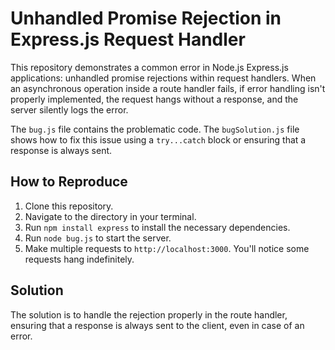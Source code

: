 # Unhandled Promise Rejection in Express.js Request Handler

This repository demonstrates a common error in Node.js Express.js applications: unhandled promise rejections within request handlers.  When an asynchronous operation inside a route handler fails, if error handling isn't properly implemented, the request hangs without a response, and the server silently logs the error.

The `bug.js` file contains the problematic code. The `bugSolution.js` file shows how to fix this issue using a `try...catch` block or ensuring that a response is always sent.

## How to Reproduce

1. Clone this repository.
2. Navigate to the directory in your terminal.
3. Run `npm install express` to install the necessary dependencies.
4. Run `node bug.js` to start the server.
5. Make multiple requests to `http://localhost:3000`.  You'll notice some requests hang indefinitely.

## Solution

The solution is to handle the rejection properly in the route handler, ensuring that a response is always sent to the client, even in case of an error.